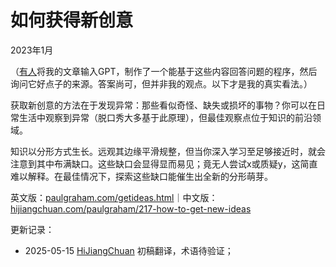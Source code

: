 


# 如何获得新创意

2023年1月

（[有人](https://twitter.com/stef/status/1617222428727586816)将我的文章输入GPT，制作了一个能基于这些内容回答问题的程序，然后询问它好点子的来源。答案尚可，但并非我的观点。以下才是我的真实看法。）

获取新创意的方法在于发现异常：那些看似奇怪、缺失或损坏的事物？你可以在日常生活中观察到异常（脱口秀大多基于此原理），但最佳观察点位于知识的前沿领域。

知识以分形方式生长。远观其边缘平滑规整，但当你深入学习至足够接近时，就会注意到其中布满缺口。这些缺口会显得显而易见；竟无人尝试x或质疑y，这简直难以解释。在最佳情况下，探索这些缺口能催生出全新的分形萌芽。

英文版：[paulgraham.com/getideas.html](https://paulgraham.com/getideas.html)｜中文版：[hijiangchuan.com/paulgraham/217-how-to-get-new-ideas](https://hijiangchuan.com/paulgraham/217-how-to-get-new-ideas)



更新记录：
- 2025-05-15 [HiJiangChuan](https://hijiangchuan.com) 初稿翻译，术语待验证；
